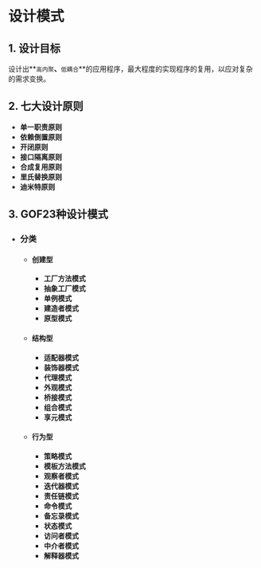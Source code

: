 # 设计模式

## 1. 设计目标

设计出**`高内聚`**、**`低耦合`**的应用程序，最大程度的实现程序的复用，以应对复杂的需求变换。



## 2. 七大设计原则

- **单一职责原则**
- **依赖倒置原则**
- **开闭原则**
- **接口隔离原则**
- **合成复用原则**
- **里氏替换原则**
- **迪米特原则**



## 3. GOF23种设计模式

- ### 分类

  - #### 创建型

    - **工厂方法模式**
    - **抽象工厂模式**
    - **单例模式**
    - **建造者模式**
    - **原型模式**
    
  - #### 结构型
  
    - **适配器模式**
    - **装饰器模式**
    - **代理模式**
    - **外观模式**
    - **桥接模式**
    - **组合模式**
    - **享元模式**
  
  - #### 行为型
  
    - **策略模式**
    - **模板方法模式**
    - **观察者模式**
    - **迭代器模式**
    - **责任链模式**
    - **命令模式**
    - **备忘录模式**
    - **状态模式**
    - **访问者模式**
    - **中介者模式**
    - **解释器模式**
